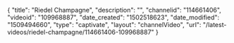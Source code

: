 {
    "title": "Riedel Champagne",
    "description": "",
    "channelid": "114661406",
    "videoid": "109968887",
    "date_created": "1502518623",
    "date_modified": "1509494660",
    "type": "captivate",
    "layout": "channelVideo",
    "url": "\/latest-videos\/riedel-champagne\/114661406-109968887"
}